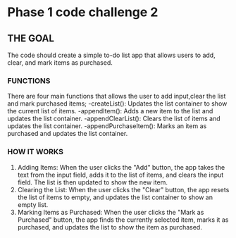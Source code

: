 # Phase 1 code challenge 2

## THE GOAL
The code should create a simple to-do list app that allows users to add, clear, and mark items as purchased.

### FUNCTIONS 
There are four main functions that allows the user to add input,clear the list and mark purchased items;
-createList(): Updates the list container to show the current list of items.
-appendItem(): Adds a new item to the list and updates the list container.
-appendClearList(): Clears the list of items and updates the list container.
-appendPurchaseItem(): Marks an item as purchased and updates the list container.

### HOW IT WORKS
1) Adding Items: When the user clicks the "Add" button, the app takes the text from the input field, adds it to the list of items, and clears the input field. The list is then updated to show the new item.
2) Clearing the List: When the user clicks the "Clear" button, the app resets the list of items to empty, and updates the list container to show an empty list.
3) Marking Items as Purchased: When the user clicks the "Mark as Purchased" button, the app finds the currently selected item, marks it as purchased, and updates the list to show the item as purchased.





